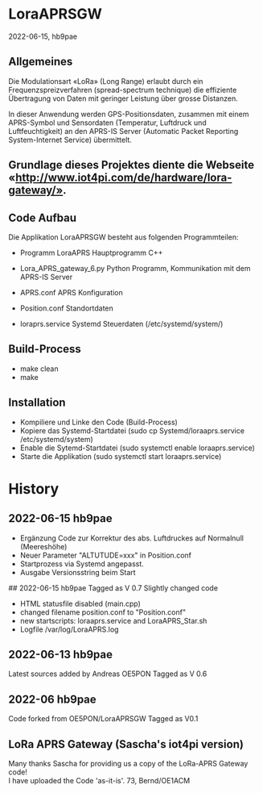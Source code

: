 # LoraAPRSGW
2022-06-15, hb9pae


## Allgemeines
Die Modulationsart «LoRa» (Long Range) erlaubt durch ein Frequenzspreizverfahren (spread-spectrum technique)
die effiziente Übertragung von Daten mit geringer Leistung über grosse Distanzen. 

In dieser Anwendung werden GPS-Positionsdaten, zusammen mit einem APRS-Symbol und Sensordaten (Temperatur, 
Luftdruck und Luftfeuchtigkeit) an den APRS-IS Server (Automatic Packet Reporting System-Internet Service) übermittelt. 

Grundlage dieses Projektes diente die Webseite «http://www.iot4pi.com/de/hardware/lora-gateway/».  
----------------------------------

## Code Aufbau
Die Applikation LoraAPRSGW besteht aus folgenden Programmteilen:
- Programm LoraAPRS	Hauptprogramm C++
- Lora_APRS_gateway_6.py	Python Programm, Kommunikation mit dem APRS-IS Server 
- APRS.conf		APRS Konfiguration
- Position.conf		Standortdaten		

- loraprs.service	Systemd Steuerdaten  (/etc/systemd/system/)

## Build-Process
- make clean
- make 

## Installation
- Kompiliere und Linke den Code (Build-Process)
- Kopiere das Systemd-Startdatei  (sudo cp Systemd/loraaprs.service /etc/systemd/system)
- Enable die Sytemd-Startdatei	  (sudo systemctl enable loraaprs.service)
- Starte die Applikation	  (sudo systemctl start loraaprs.service)

# History
## 2022-06-15 hb9pae
- Ergänzung Code zur Korrektur des abs. Luftdruckes auf Normalnull (Meereshöhe) 
- Neuer Parameter "ALTUTUDE=xxx" in Position.conf
- Startprozess via Systemd angepasst.
- Ausgabe Versionsstring beim Start 

## 2022-06-15 hb9pae
Tagged as V 0.7
Slightly changed code
- HTML statusfile disabled (main.cpp)
- changed filename position.conf to "Position.conf"
- new startscripts: loraaprs.service and LoraAPRS_Star.sh
- Logfile /var/log/LoraAPRS.log

## 2022-06-13 hb9pae
Latest sources added by Andreas OE5PON
Tagged as V 0.6

## 2022-06 hb9pae
Code forked from OE5PON/LoraAPRSGW
Tagged as V0.1

## LoRa APRS Gateway (Sascha's iot4pi version) 
Many thanks Sascha for providing us a copy of the LoRa-APRS Gateway code!  
I have uploaded the Code 'as-it-is'.
73,
Bernd/OE1ACM

